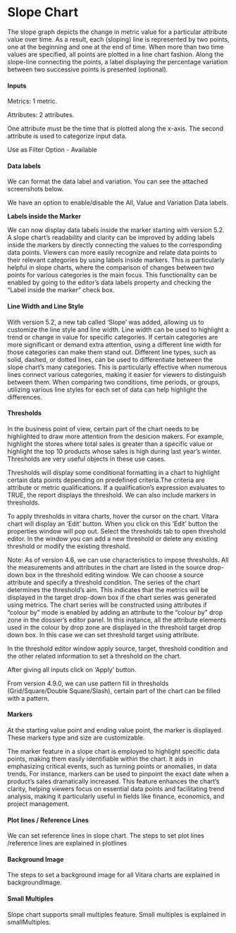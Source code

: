 # Slope Chart

The slope graph depicts the change in metric value for a particular attribute value over time. As a result, each (sloping) line is represented by two points, one at the beginning and one at the end of time. When more than two time values are specified, all points are plotted in a line chart fashion. Along the slope-line connecting the points, a label displaying the percentage variation between two successive points is presented (optional).

#### Inputs <a href="#inputs" id="inputs"></a>

Metrics: 1 metric.

Attributes: 2 attributes.

One attribute must be the time that is plotted along the x-axis. The second attribute is used to categorize input data.

Use as Filter Option - Available

#### Data labels <a href="#data-labels" id="data-labels"></a>

We can format the data label and variation. You can see the attached screenshots below.

We have an option to enable/disable the All, Value and Variation Data labels.

**Labels inside the Marker**

We can now display data labels inside the marker starting with version 5.2. A slope chart’s readability and clarity can be improved by adding labels inside the markers by directly connecting the values to the corresponding data points. Viewers can more easily recognize and relate data points to their relevant categories by using labels inside markers. This is particularly helpful in slope charts, where the comparison of changes between two points for various categories is the main focus. This functionality can be enabled by going to the editor’s data labels property and checking the “Label inside the marker” check box.

#### Line Width and Line Style <a href="#line-width-and-line-style" id="line-width-and-line-style"></a>

With version 5.2, a new tab called ‘Slope’ was added, allowing us to customize the line style and line width. Line width can be used to highlight a trend or change in value for specific categories. If certain categories are more significant or demand extra attention, using a different line width for those categories can make them stand out. Different line types, such as solid, dashed, or dotted lines, can be used to differentiate between the slope chart’s many categories. This is particularly effective when numerous lines connect various categories, making it easier for viewers to distinguish between them. When comparing two conditions, time periods, or groups, utilizing various line styles for each set of data can help highlight the differences.

#### Thresholds <a href="#thresholds" id="thresholds"></a>

In the business point of view, certain part of the chart needs to be highlighted to draw more attention from the desicion makers. For example, highlight the stores where total sales is greater than a specific value or highlight the top 10 products whose sales is high during last year’s winter. Thresholds are very useful objects in these use cases.

Thresholds will display some conditional formatting in a chart to highlight certain data points depending on predefined criteria.The criteria are attribute or metric qualifications. If a qualification’s expression evaluates to TRUE, the report displays the threshold. We can also include markers in thresholds.

To apply thresholds in vitara charts, hover the cursor on the chart. Vitara chart will display an ‘Edit’ button. When you click on this ‘Edit’ button the properties window will pop out. Select the thresholds tab to open threshold editor. In the window you can add a new threshold or delete any existing threshold or modify the existing threshold.

Note: As of version 4.6, we can use characteristics to impose thresholds. All the measurements and attributes in the chart are listed in the source drop-down box in the threshold editing window. We can choose a source attribute and specify a threshold condition. The series of the chart determines the threshold’s aim. This indicates that the metrics will be displayed in the target drop-down box if the chart series was generated using metrics. The chart series will be constructed using attributes if “colour by” mode is enabled by adding an attribute to the “colour by” drop zone in the dossier’s editor panel. In this instance, all the attribute elements used in the colour by drop zone are displayed in the threshold target drop down box. In this case we can set threshold target using attribute.

In the threshold editor window apply source, target, threshold condition and the other related information to set a threshold on the chart.

After giving all inputs click on ‘Apply’ button.

From version 4.9.0, we can use pattern fill in thresholds (Grid/Square/Double Square/Slash), certain part of the chart can be filled with a pattern.

#### Markers <a href="#markers" id="markers"></a>

At the starting value point and ending value point, the marker is displayed. These markers type and size are customizable.

The marker feature in a slope chart is employed to highlight specific data points, making them easily identifiable within the chart. It aids in emphasizing critical events, such as turning points or anomalies, in data trends. For instance, markers can be used to pinpoint the exact date when a product’s sales dramatically increased. This feature enhances the chart’s clarity, helping viewers focus on essential data points and facilitating trend analysis, making it particularly useful in fields like finance, economics, and project management.

#### Plot lines / Reference Lines <a href="#plot-lines--reference-lines" id="plot-lines--reference-lines"></a>

We can set reference lines in slope chart. The steps to set plot lines /reference lines are explained in plotlines

#### Background Image <a href="#background-image" id="background-image"></a>

The steps to set a background image for all Vitara charts are explained in backgroundImage.

#### Small Multiples <a href="#small-multiples" id="small-multiples"></a>

Slope chart supports small multiples feature. Small multiples is explained in smallMultiples.
